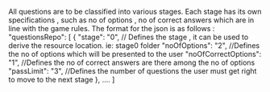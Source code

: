 ﻿All questions are to be classified into various stages.
Each stage has its own specifications , such as no of options , no of correct answers which are in line with the game rules.
The format for the json is as follows :
"questionsRepo": [
    {
      "stage": "0", // Defines the stage , it can be used to derive the resource location. ie: stage0 folder
      "noOfOptions": "2", //Defines the no of options which will be presented to the user
      "noOfCorrectOptions": "1", //Defines the no of correct answers are there among the no of options
      "passLimit": "3", //Defines the number of questions the user must get right to move to the next stage
    },
    ....
  ]